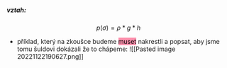 ##### vztah:
$$p(\sigma)=\rho*g*h$$

- příklad, který na zkoušce budeme <mark style="background: #FF5582A6;">muset</mark> nakrestli a popsat, aby jsme tomu šuldovi dokázali že to chápeme:
![[Pasted image 20221122190627.png]]
